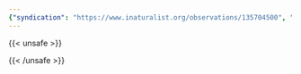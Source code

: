```yaml
---
{"syndication": "https://www.inaturalist.org/observations/135704500", "date": "2022-09-18T14:07:16-04:00", "taxon": {"name": "Impatiens pallida", "common_name": "pale jewelweed"}, "quality_grade": "research", "identifications_most_agree": true, "species_guess": "pale jewelweed", "identifications_most_disagree": false, "captive": false, "project_ids": [], "community_taxon_id": 47891, "geojson": {"type": "Point", "coordinates": [-73.1653280556, 42.6420505556]}, "owners_identification_from_vision": true, "identifications_count": 1, "obscured": false, "num_identification_agreements": 1, "num_identification_disagreements": 0, "place_guess": "Adams, MA, USA", "photos": [{"id": 231495082, "license_code": "cc-by-nc", "original_dimensions": {"width": 1536, "height": 2048}, "url": "https://inaturalist-open-data.s3.amazonaws.com/photos/231495082/square.jpeg", "attribution": "(c) Brandon Rozek, some rights reserved (CC BY-NC)", "flags": [], "moderator_actions": [], "hidden": false}]}
---
```

{{< unsafe >}}

{{< /unsafe >}}
